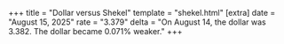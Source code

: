 +++
title = "Dollar versus Shekel"
template = "shekel.html"
[extra]
date = "August 15, 2025"
rate = "3.379"
delta = "On August 14, the dollar was 3.382. The dollar became 0.071% weaker."
+++
